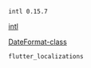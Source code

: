 
`intl 0.15.7`

[intl](https://pub.dartlang.org/packages/intl)

[DateFormat-class](https://pub.dartlang.org/documentation/intl/latest/intl/DateFormat-class.html)


`flutter_localizations `


[](https://www.jianshu.com/p/8356a3bc8f6c)